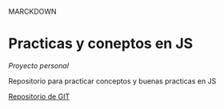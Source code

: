 MARCKDOWN
# Practicas y coneptos en JS

_Proyecto personal_

Repositorio para practicar conceptos y buenas practicas en JS

[Repositorio de GIT](https://github.com/GustavoGV99/Practicas)